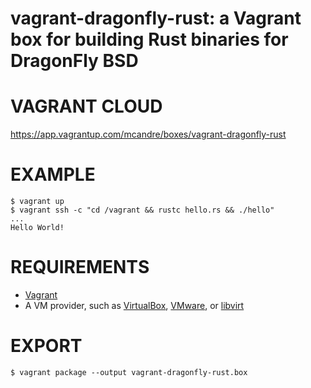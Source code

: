 # vagrant-dragonfly-rust: a Vagrant box for building Rust binaries for DragonFly BSD

# VAGRANT CLOUD

https://app.vagrantup.com/mcandre/boxes/vagrant-dragonfly-rust

# EXAMPLE

```console
$ vagrant up
$ vagrant ssh -c "cd /vagrant && rustc hello.rs && ./hello"
...
Hello World!
```

# REQUIREMENTS

* [Vagrant](https://www.vagrantup.com)
* A VM provider, such as [VirtualBox](https://www.virtualbox.org), [VMware](https://www.vmware.com), or [libvirt](https://libvirt.org)

# EXPORT

```console
$ vagrant package --output vagrant-dragonfly-rust.box
```
